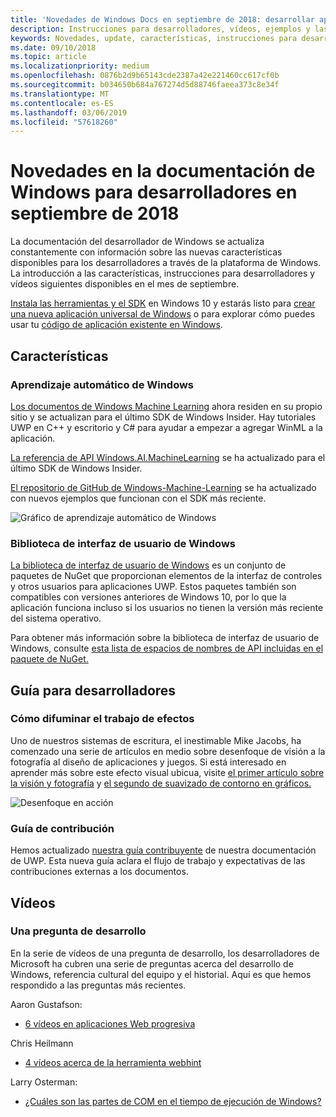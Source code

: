 ```yaml
---
title: 'Novedades de Windows Docs en septiembre de 2018: desarrollar aplicaciones para UWP'
description: Instrucciones para desarrolladores, vídeos, ejemplos y las nuevas características se agregaron a la documentación para desarrolladores de Windows 10 de septiembre de 2018.
keywords: Novedades, update, características, instrucciones para desarrolladores, Windows 10, septiembre
ms.date: 09/10/2018
ms.topic: article
ms.localizationpriority: medium
ms.openlocfilehash: 0876b2d9b65143cde2387a42e221460cc617cf0b
ms.sourcegitcommit: b034650b684a767274d5d88746faeea373c8e34f
ms.translationtype: MT
ms.contentlocale: es-ES
ms.lasthandoff: 03/06/2019
ms.locfileid: "57618260"
---
```

# <a name="whats-new-in-the-windows-developer-docs-in-september-2018"></a>Novedades en la documentación de Windows para desarrolladores en septiembre de 2018

La documentación del desarrollador de Windows se actualiza constantemente con información sobre las nuevas características disponibles para los desarrolladores a través de la plataforma de Windows. La introducción a las características, instrucciones para desarrolladores y vídeos siguientes disponibles en el mes de septiembre.

[Instala las herramientas y el SDK](https://go.microsoft.com/fwlink/?LinkId=821431) en Windows 10 y estarás listo para [crear una nueva aplicación universal de Windows](../get-started/create-uwp-apps.md) o para explorar cómo puedes usar tu [código de aplicación existente en Windows](../porting/index.md).

## <a name="features"></a>Características

### <a name="windows-machine-learning"></a>Aprendizaje automático de Windows

[Los documentos de Windows Machine Learning](https://docs.microsoft.com/windows/ai/) ahora residen en su propio sitio y se actualizan para el último SDK de Windows Insider. Hay tutoriales UWP en C++ y escritorio y C# para ayudar a empezar a agregar WinML a la aplicación.

[La referencia de API Windows.AI.MachineLearning](https://docs.microsoft.com/uwp/api/windows.ai.machinelearning) se ha actualizado para el último SDK de Windows Insider.

[El repositorio de GitHub de Windows-Machine-Learning](https://github.com/Microsoft/Windows-Machine-Learning) se ha actualizado con nuevos ejemplos que funcionan con el SDK más reciente.

![Gráfico de aprendizaje automático de Windows](images/winml-graphic.png)

### <a name="windows-ui-library"></a>Biblioteca de interfaz de usuario de Windows

[La biblioteca de interfaz de usuario de Windows](https://aka.ms/winui-docs) es un conjunto de paquetes de NuGet que proporcionan elementos de la interfaz de controles y otros usuarios para aplicaciones UWP. Estos paquetes también son compatibles con versiones anteriores de Windows 10, por lo que la aplicación funciona incluso si los usuarios no tienen la versión más reciente del sistema operativo.

Para obtener más información sobre la biblioteca de interfaz de usuario de Windows, consulte [esta lista de espacios de nombres de API incluidas en el paquete de NuGet.](https://docs.microsoft.com/uwp/api/overview/winui/)

## <a name="developer-guidance"></a>Guía para desarrolladores

### <a name="how-blur-effects-work"></a>Cómo difuminar el trabajo de efectos

Uno de nuestros sistemas de escritura, el inestimable Mike Jacobs, ha comenzado una serie de artículos en medio sobre desenfoque de visión a la fotografía al diseño de aplicaciones y juegos. Si está interesado en aprender más sobre este efecto visual ubicua, visite [el primer artículo sobre la visión y fotografía](https://medium.com/microsoft-design/science-in-the-system-how-blur-effects-work-8b0590996e09) y [el segundo de suavizado de contorno en gráficos.](https://medium.com/microsoft-design/science-in-the-system-how-blur-effects-work-part-2-c5589a738515)

![Desenfoque en acción](images/blur-example.jpg)

### <a name="contributing-guidance"></a>Guía de contribución

Hemos actualizado [nuestra guía contribuyente](https://github.com/MicrosoftDocs/windows-uwp/blob/docs/CONTRIBUTING.md) de nuestra documentación de UWP. Esta nueva guía aclara el flujo de trabajo y expectativas de las contribuciones externas a los documentos.

## <a name="videos"></a>Vídeos

### <a name="one-dev-question"></a>Una pregunta de desarrollo

En la serie de vídeos de una pregunta de desarrollo, los desarrolladores de Microsoft ha cubren una serie de preguntas acerca del desarrollo de Windows, referencia cultural del equipo y el historial. Aquí es que hemos respondido a las preguntas más recientes.

Aaron Gustafson:

* [6 vídeos en aplicaciones Web progresiva](https://www.youtube.com/playlist?list=PLWs4_NfqMtoyPHoI-CIB71mEq-om6m35I)

Chris Heilmann

* [4 vídeos acerca de la herramienta webhint](https://www.youtube.com/watch?v=eXfmxmiA00Y&list=PLWs4_NfqMtow00LM-vgyECAlMDxx84Q2v)

Larry Osterman:

* [¿Cuáles son las partes de COM en el tiempo de ejecución de Windows?](https://youtu.be/_nsMjHqRn1w)
